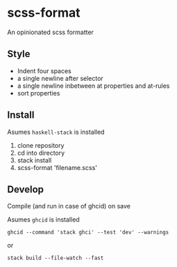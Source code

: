 # scss-format

An opinionated scss formatter

## Style

* Indent four spaces
* a single newline after selector
* a single newline inbetween at properties and at-rules
* sort properties

## Install

Asumes `haskell-stack` is installed

1. clone repository
2. cd into directory
3. stack install
4. scss-format 'filename.scss'

## Develop


Compile (and run in case of ghcid) on save

Asumes `ghcid` is installed

`ghcid --command 'stack ghci' --test 'dev' --warnings`

or

`stack build --file-watch --fast`
